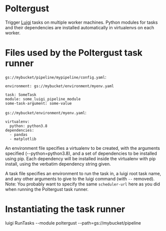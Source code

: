 # Poltergust

Trigger [Luigi](https://luigi.readthedocs.io/en/stable/) tasks on multiple worker
machines. Python modules for tasks and their dependencies are
installed automatically in virtualenvs on each worker.

# Files used by the Poltergust task runner

`gs://mybucket/pipeline/mypipeline/config.yaml`:
```
environment: gs://mybucket/environment/myenv.yaml

task: SomeTask
module: some_luigi_pipeline_module
some-task-argument: some-value
```

`gs://mybucket/environment/myenv.yaml`:
```
virtualenv:
  python: python3.8
dependencies:
  - pandas
  - matplotlib
```

An environment file specifies a virtualenv to be created, with the
arguments specified (--python=python3.8), and a set of dependencies to
be installed using pip. Each dependency will be installed inside the
virtualenv with pip install, using the verbatim dependency string
given.

A task file specifies an environment to run the task in, a luigi root
task name, and any other arguments to give to the luigi command (with
`--` removed). Note: You probably want to specify the same
`scheduler-url` here as you did when running the Poltergust task
runner.

# Instantiating the task runner

luigi RunTasks --module poltergust --path=gs://mybucket/pipeline
